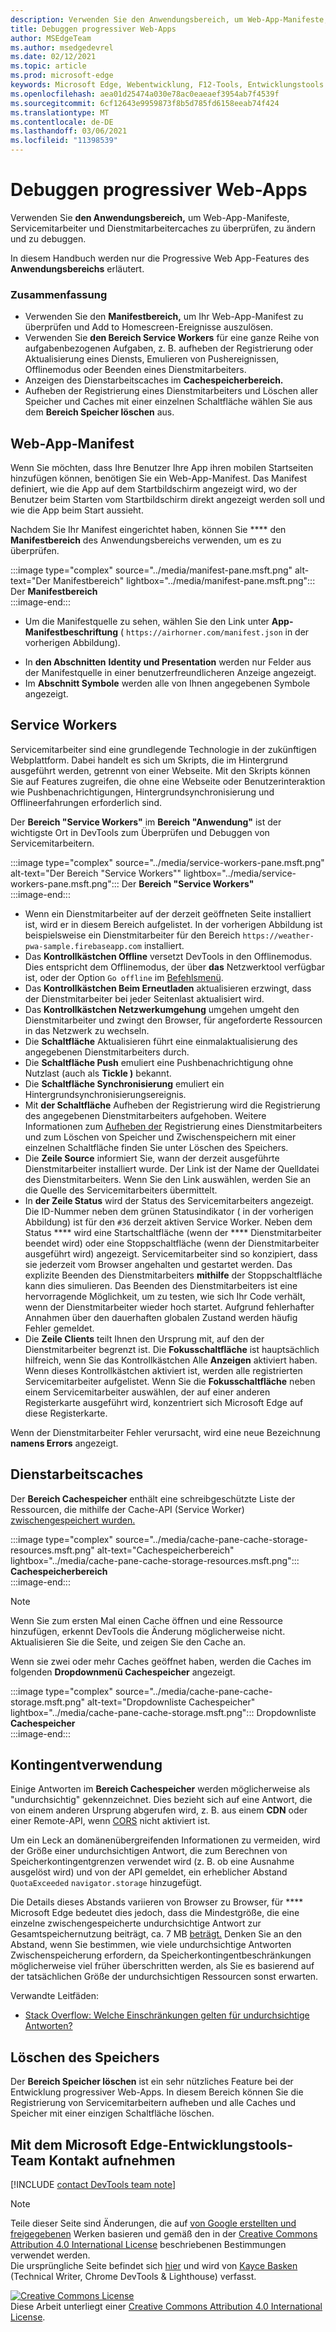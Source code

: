 ```yaml
---
description: Verwenden Sie den Anwendungsbereich, um Web-App-Manifeste, Servicemitarbeiter und Dienstmitarbeitercaches zu überprüfen, zu ändern und zu debuggen.
title: Debuggen progressiver Web-Apps
author: MSEdgeTeam
ms.author: msedgedevrel
ms.date: 02/12/2021
ms.topic: article
ms.prod: microsoft-edge
keywords: Microsoft Edge, Webentwicklung, F12-Tools, Entwicklungstools
ms.openlocfilehash: aea01d25474a030e78ac0eaeaef3954ab7f4539f
ms.sourcegitcommit: 6cf12643e9959873f8b5d785fd6158eeab74f424
ms.translationtype: MT
ms.contentlocale: de-DE
ms.lasthandoff: 03/06/2021
ms.locfileid: "11398539"
---
```

<!-- Copyright Kayce Basques 

   Licensed under the Apache License, Version 2.0 (the "License");
   you may not use this file except in compliance with the License.
   You may obtain a copy of the License at

       https://www.apache.org/licenses/LICENSE-2.0

   Unless required by applicable law or agreed to in writing, software
   distributed under the License is distributed on an "AS IS" BASIS,
   WITHOUT WARRANTIES OR CONDITIONS OF ANY KIND, either express or implied.
   See the License for the specific language governing permissions and
   limitations under the License.  -->  

# <a name="debug-progressive-web-apps"></a>Debuggen progressiver Web-Apps  

Verwenden Sie **den Anwendungsbereich,** um Web-App-Manifeste, Servicemitarbeiter und Dienstmitarbeitercaches zu überprüfen, zu ändern und zu debuggen.  

<!--Related Guides:  

*   [Progressive Web Apps](/web/progressive-web-apps)  -->

<!--TODO:  Link web "Progressive Web Apps" section when available. -->

In diesem Handbuch werden nur die Progressive Web App-Features des **Anwendungsbereichs** erläutert.  <!--If you're looking for help on the other panes, check out the last section of this guide, [Other Application panel guides](#other-application-panel-guides).  -->

<!--TODO:  Link to sections when available. -->

### <a name="summary"></a>Zusammenfassung  

*   Verwenden Sie den **Manifestbereich,** um Ihr Web-App-Manifest zu überprüfen und Add to Homescreen-Ereignisse auszulösen.  
*   Verwenden Sie **den Bereich Service Workers** für eine ganze Reihe von aufgabenbezogenen Aufgaben, z. B. aufheben der Registrierung oder Aktualisierung eines Diensts, Emulieren von Pushereignissen, Offlinemodus oder Beenden eines Dienstmitarbeiters.  
*   Anzeigen des Dienstarbeitscaches im **Cachespeicherbereich.**  
*   Aufheben der Registrierung eines Dienstmitarbeiters und Löschen aller Speicher und Caches mit einer einzelnen Schaltfläche wählen Sie aus dem **Bereich Speicher löschen** aus.  
    
## <a name="web-app-manifest"></a>Web-App-Manifest  

Wenn Sie möchten, dass Ihre Benutzer Ihre App ihren mobilen Startseiten hinzufügen können, benötigen Sie ein Web-App-Manifest.  Das Manifest definiert, wie die App auf dem Startbildschirm angezeigt wird, wo der Benutzer beim Starten vom Startbildschirm direkt angezeigt werden soll und wie die App beim Start aussieht.  

<!--Related Guides:  

*   [Improve user experiences with a Web App Manifest](/web/fundamentals/web-app-manifest)  
*   [Using App Install Banners](/web/fundamentals/app-install-banners)  -->

<!--TODO:  Link to sections when available. -->

Nachdem Sie Ihr Manifest eingerichtet haben, können Sie **** den **Manifestbereich** des Anwendungsbereichs verwenden, um es zu überprüfen.  

:::image type="complex" source="../media/manifest-pane.msft.png" alt-text="Der Manifestbereich" lightbox="../media/manifest-pane.msft.png":::
   Der **Manifestbereich**  
:::image-end:::  

*   Um die Manifestquelle zu sehen, wählen Sie den Link unter **App-Manifestbeschriftung** \( `https://airhorner.com/manifest.json` in der vorherigen Abbildung\).  
<!-- *   Choose the **Add to homescreen** button to simulate an Add to Homescreen event.  Check out the next section for more information.  -->  
*   In **den Abschnitten** **Identity und Presentation** werden nur Felder aus der Manifestquelle in einer benutzerfreundlicheren Anzeige angezeigt.  
*   Im **Abschnitt Symbole** werden alle von Ihnen angegebenen Symbole angezeigt.  
    
<!--### Simulate Add to Homescreen events  -->

<!--A web app may only be added to a homescreen when the site is visited at least twice, with at least five minutes between visits.  While developing or debugging your Add to Homescreen workflow, the criteria is potentially inconvenient.  
The **Add to homescreen** button on the **App Manifest** pane lets you simulate Add to Homescreen events whenever you want.  -->

<!--You may test out this feature with the [Microsoft I/O 2016 progressive web app](https://events.alpahabet.com/io2016/), which has proper support for Add to Homescreen.  Choosing on **Add to Homescreen** while the app is open prompts Microsoft Edge to display the "add this site to your shelf" banner, which is the desktop equivalent of the "add to homescreen" banner for mobile devices.  -->

<!--  
:::image type="complex" source="../media/io.msft.png" alt-text="Add to desktop shelf" lightbox="../media/io.msft.png":::
   Add to desktop shelf  
:::image-end:::
-->  

<!--
> [!Tip]
> Keep the **Console** drawer open while simulating Add to Homescreen events.  The Console tells you if your manifest has any issues and logs other information about the Add to Homescreen lifecycle.  -->

<!--The **Add to Homescreen** feature may not yet simulate the workflow for mobile devices.  Notice how the "add to shelf" prompt was triggered in the screenshot above, even though DevTools is in Device Mode.  However, if you may successfully add your app to your desktop shelf, then it works for mobile, too.  -->

<!-- TODO: Rework content after sample app is created. -->

<!--If you want to test out the genuine mobile experience, you may connect a real mobile device to DevTools via **remote debugging**, and then choose the **Add to Homescreen** button \(on DevTools\) to trigger the "add to homescreen" prompt on the connected mobile device.  -->

<!--TODO:  Link Debug "remote debugging" sections when available. -->

## <a name="service-workers"></a>Service Workers  

Servicemitarbeiter sind eine grundlegende Technologie in der zukünftigen Webplattform.  Dabei handelt es sich um Skripts, die im Hintergrund ausgeführt werden, getrennt von einer Webseite.  Mit den Skripts können Sie auf Features zugreifen, die ohne eine Webseite oder Benutzerinteraktion wie Pushbenachrichtigungen, Hintergrundsynchronisierung und Offlineerfahrungen erforderlich sind.  

<!--Related Guides:  

*   [Intro to Service Workers](/web/fundamentals/primers/service-worker)  
*   [Push Notifications: Timely, Relevant, and Precise](/web/fundamentals/push-notifications)  -->  
    
<!--TODO:  Link to sections when available. -->  

Der **Bereich "Service Workers"** im **Bereich "Anwendung"** ist der wichtigste Ort in DevTools zum Überprüfen und Debuggen von Servicemitarbeitern.  

:::image type="complex" source="../media/service-workers-pane.msft.png" alt-text="Der Bereich "Service Workers"" lightbox="../media/service-workers-pane.msft.png":::
   Der **Bereich "Service Workers"**  
:::image-end:::  

*   Wenn ein Dienstmitarbeiter auf der derzeit geöffneten Seite installiert ist, wird er in diesem Bereich aufgelistet.  In der vorherigen Abbildung ist beispielsweise ein Dienstmitarbeiter für den Bereich `https://weather-pwa-sample.firebaseapp.com` installiert.  
*   Das **Kontrollkästchen Offline** versetzt DevTools in den Offlinemodus.  Dies entspricht dem Offlinemodus, der über **das** Netzwerktool verfügbar ist, oder der Option `Go offline` im [Befehlsmenü][DevtoolsCommandMenuIndex].  
*   Das **Kontrollkästchen Beim Erneutladen** aktualisieren erzwingt, dass der Dienstmitarbeiter bei jeder Seitenlast aktualisiert wird.  
*   Das **Kontrollkästchen Netzwerkumgehung** umgehen umgeht den Dienstmitarbeiter und zwingt den Browser, für angeforderte Ressourcen in das Netzwerk zu wechseln.  
*   Die **Schaltfläche** Aktualisieren führt eine einmalaktualisierung des angegebenen Dienstmitarbeiters durch.  
*   Die **Schaltfläche Push** emuliert eine Pushbenachrichtigung ohne Nutzlast \(auch als **Tickle \)** bekannt.  
*   Die **Schaltfläche Synchronisierung** emuliert ein Hintergrundsynchronisierungsereignis.  
*   Mit **der Schaltfläche** Aufheben der Registrierung wird die Registrierung des angegebenen Dienstmitarbeiters aufgehoben.  Weitere Informationen zum [Aufheben der](#clear-storage) Registrierung eines Dienstmitarbeiters und zum Löschen von Speicher und Zwischenspeichern mit einer einzelnen Schaltfläche finden Sie unter Löschen des Speichers.  
*   Die **Zeile Source** informiert Sie, wann der derzeit ausgeführte Dienstmitarbeiter installiert wurde.  Der Link ist der Name der Quelldatei des Dienstmitarbeiters.  Wenn Sie den Link auswählen, werden Sie an die Quelle des Servicemitarbeiters übermittelt.  
*   In **der Zeile Status** wird der Status des Servicemitarbeiters angezeigt.  Die ID-Nummer neben dem grünen Statusindikator \( in der vorherigen Abbildung\) ist für den `#36` derzeit aktiven Service Worker.  Neben dem Status **** wird eine Startschaltfläche \(wenn der **** Dienstmitarbeiter beendet wird\) oder eine Stoppschaltfläche \(wenn der Dienstmitarbeiter ausgeführt wird\) angezeigt.  Servicemitarbeiter sind so konzipiert, dass sie jederzeit vom Browser angehalten und gestartet werden.  Das explizite Beenden des Dienstmitarbeiters **mithilfe** der Stoppschaltfläche kann dies simulieren.  Das Beenden des Dienstmitarbeiters ist eine hervorragende Möglichkeit, um zu testen, wie sich Ihr Code verhält, wenn der Dienstmitarbeiter wieder hoch startet.  Aufgrund fehlerhafter Annahmen über den dauerhaften globalen Zustand werden häufig Fehler gemeldet.  
*   Die **Zeile Clients** teilt Ihnen den Ursprung mit, auf den der Dienstmitarbeiter begrenzt ist.  Die **Fokusschaltfläche** ist hauptsächlich hilfreich, wenn Sie das Kontrollkästchen Alle **Anzeigen** aktiviert haben.  Wenn dieses Kontrollkästchen aktiviert ist, werden alle registrierten Servicemitarbeiter aufgelistet.  Wenn Sie die **Fokusschaltfläche** neben einem Servicemitarbeiter auswählen, der auf einer anderen Registerkarte ausgeführt wird, konzentriert sich Microsoft Edge auf diese Registerkarte.  
    
Wenn der Dienstmitarbeiter Fehler verursacht, wird eine neue Bezeichnung **namens Errors** angezeigt.  

<!--  
:::image type="complex" source="../media/sw-error.msft.png" alt-text="Service worker with errors" lightbox="../media/sw-error.msft.png":::
   Service worker with errors  
:::image-end:::
-->  

<!--TODO:  Capture Service Worker Errors sample when available. -->
<!--TODO:  Link Web "How tickle works" sections when available. -->

## <a name="service-worker-caches"></a>Dienstarbeitscaches  

Der **Bereich Cachespeicher** enthält eine schreibgeschützte Liste der Ressourcen, die mithilfe der Cache-API \(Service Worker\) [zwischengespeichert wurden.][MDNWebCacheAPI]  

:::image type="complex" source="../media/cache-pane-cache-storage-resources.msft.png" alt-text="Cachespeicherbereich" lightbox="../media/cache-pane-cache-storage-resources.msft.png":::
   **Cachespeicherbereich**  
:::image-end:::  

> [!NOTE]
> Wenn Sie zum ersten Mal einen Cache öffnen und eine Ressource hinzufügen, erkennt DevTools die Änderung möglicherweise nicht.  Aktualisieren Sie die Seite, und zeigen Sie den Cache an.  

Wenn sie zwei oder mehr Caches geöffnet haben, werden die Caches im folgenden **Dropdownmenü Cachespeicher** angezeigt.  

:::image type="complex" source="../media/cache-pane-cache-storage.msft.png" alt-text="Dropdownliste Cachespeicher" lightbox="../media/cache-pane-cache-storage.msft.png":::
   Dropdownliste **Cachespeicher**  
:::image-end:::  

## <a name="quota-usage"></a>Kontingentverwendung  

Einige Antworten im **Bereich Cachespeicher** werden möglicherweise als "undurchsichtig" gekennzeichnet.  Dies bezieht sich auf eine Antwort, die von einem anderen Ursprung abgerufen wird, z. B. aus einem **CDN** oder einer Remote-API, wenn [CORS][FetchHttpCorsProtocol] nicht aktiviert ist.  

<!--TODO:  Link Web "CDN" section when available. -->  
<!--TODO:  Link Web "opaque" section when available. -->

Um ein Leck an domänenübergreifenden Informationen zu vermeiden, wird der Größe einer undurchsichtigen Antwort, die zum Berechnen von Speicherkontingentgrenzen verwendet wird \(z. B. ob eine Ausnahme ausgelöst wird\) und von der API gemeldet, ein erheblicher Abstand `QuotaExceeded` `navigator.storage` hinzugefügt.  

<!--TODO:  Link Estimating "`navigator.storage` API" sections when available. -->

Die Details dieses Abstands variieren von Browser zu Browser, für **** Microsoft Edge bedeutet dies jedoch, dass die Mindestgröße, die eine einzelne zwischengespeicherte undurchsichtige Antwort zur Gesamtspeichernutzung beiträgt, ca. 7 MB [beträgt.][ChromiumIssues796060#c17]  Denken Sie an den Abstand, wenn Sie bestimmen, wie viele undurchsichtige Antworten Zwischenspeicherung erfordern, da Speicherkontingentbeschränkungen möglicherweise viel früher überschritten werden, als Sie es basierend auf der tatsächlichen Größe der undurchsichtigen Ressourcen sonst erwarten.  

Verwandte Leitfäden:  

*   [Stack Overflow: Welche Einschränkungen gelten für undurchsichtige Antworten?][StackOverflowLimitationsForOpaqueResponses]  
<!--*   [Alphabet work container: Understanding Storage Quota](/web/tools/Alphabet-work-container/guides/storage-quota#beware_of_opaque_responses)  -->
    
<!--TODO:  Link Work container storage quota for opaque responses section when available. -->

## <a name="clear-storage"></a>Löschen des Speichers  

Der **Bereich Speicher löschen** ist ein sehr nützliches Feature bei der Entwicklung progressiver Web-Apps.  In diesem Bereich können Sie die Registrierung von Servicemitarbeitern aufheben und alle Caches und Speicher mit einer einzigen Schaltfläche löschen.  <!--Check out the section below to learn more.  -->

<!--Related Guides:  

*   [Clear Storage](/iterate/manage-data/local-storage#clear-storage)  -->
    
<!--TODO:  Link to sections when available. -->

<!--## Other Application panel guides   

Check out the guides below for more help on the other panes of the **Application** panel.  

Related Guides:  

*   [Inspect page resources](/iterate/manage-data/page-resources)  
*   [Inspect and manage local storage and caches](/iterate/manage-data/local-storage)  -->
    
## <a name="getting-in-touch-with-the-microsoft-edge-devtools-team"></a>Mit dem Microsoft Edge-Entwicklungstools-Team Kontakt aufnehmen  

[!INCLUDE [contact DevTools team note](../includes/contact-devtools-team-note.md)]  

<!-- links -->  

[DevtoolsCommandMenuIndex]: ../command-menu/index.md "Ausführen von Befehlen mit der Microsoft Edge DevTools-Befehlsmenüleiste | Microsoft Docs"  

[ChromiumIssues796060#c17]: https://bugs.chromium.org/p/chromium/issues/detail?id=796060#c17 "Chromium Issue 796060: Cache Storage value rises on each refresh when Analytics code is in the html"  

[FetchHttpCorsProtocol]: https://fetch.spec.whatwg.org/#http-cors-protocol  

[MDNWebCacheAPI]: https://developer.mozilla.org/docs/Web/API/Cache "Cache – Web-APIs | MDN"  

[StackOverflowLimitationsForOpaqueResponses]: https://stackoverflow.com/q/39109789/385997 "Stack Overflow: Welche Einschränkungen gelten für undurchsichtige Antworten?"  

<!--[WebEstimatingAvailableStorageSpace]: whats-new/2017/08/estimating-available-storage-space  -->
<!--[RemoteDebugging]: /debug/remote-debugging/remote-debugging  -->

<!--[WebHowPushWorks]: /web/fundamentals/push-notifications/how-push-works  -->  
<!--[WebGlossaryCDN]: /web/fundamentals/glossary#CDN  -->
<!--[WebGlossaryOpaque]: /web/fundamentals/glossary#opaque-response  -->

> [!NOTE]
> Teile dieser Seite sind Änderungen, die auf [von Google erstellten und freigegebenen][GoogleSitePolicies] Werken basieren und gemäß den in der [Creative Commons Attribution 4.0 International License][CCA4IL] beschriebenen Bestimmungen verwendet werden.  
> Die ursprüngliche Seite befindet sich [hier](https://developers.google.com/web/tools/chrome-devtools/progressive-web-apps) und wird von [Kayce Basken][KayceBasques] \(Technical Writer, Chrome DevTools \& Lighthouse\) verfasst.  

[![Creative Commons License][CCby4Image]][CCA4IL]  
Diese Arbeit unterliegt einer [Creative Commons Attribution 4.0 International License][CCA4IL].  

[CCA4IL]: https://creativecommons.org/licenses/by/4.0  
[CCby4Image]: https://i.creativecommons.org/l/by/4.0/88x31.png  
[GoogleSitePolicies]: https://developers.google.com/terms/site-policies  
[KayceBasques]: https://developers.google.com/web/resources/contributors/kaycebasques  
